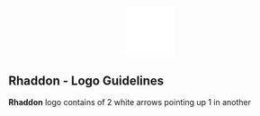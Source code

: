 <div align="center">

<img src="logo1.png" width="17%">
</div>

## Rhaddon - Logo Guidelines
**Rhaddon** logo contains of 2 white arrows pointing up 1 in another 
